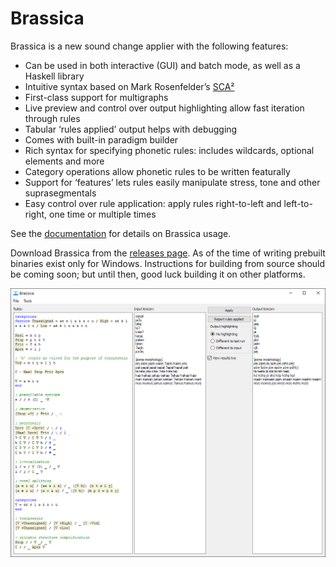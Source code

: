 # Brassica

Brassica is a new sound change applier with the following features:

- Can be used in both interactive (GUI) and batch mode, as well as a Haskell library
- Intuitive syntax based on Mark Rosenfelder’s [SCA²](https://www.zompist.com/sca2.html)
- First-class support for multigraphs
- Live preview and control over output highlighting allow fast iteration through rules
- Tabular ‘rules applied’ output helps with debugging
- Comes with built-in paradigm builder
- Rich syntax for specifying phonetic rules: includes wildcards, optional elements and more
- Category operations allow phonetic rules to be written featurally
- Support for ‘features’ lets rules easily manipulate stress, tone and other suprasegmentals
- Easy control over rule application: apply rules right-to-left and left-to-right, one time or multiple times

See the [documentation](./DOCUMENTATION.md) for details on Brassica usage.

Download Brassica from the [releases page](https://github.com/bradrn/brassica/releases/latest).
As of the time of writing prebuilt binaries exist only for Windows.
Instructions for building from source should be coming soon;
  but until then, good luck building it on other platforms.

![Image of Brassica with some example sound changes](./gui-interface-example.png)
